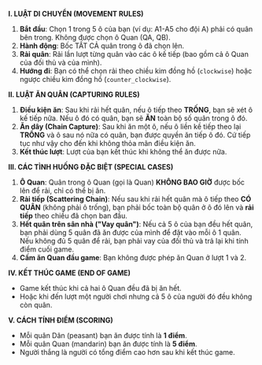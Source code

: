 **I. LUẬT DI CHUYỂN (MOVEMENT RULES)**
1.  **Bắt đầu**: Chọn 1 trong 5 ô của bạn (ví dụ: A1-A5 cho đội A) phải có quân bên trong. Không được chọn ô Quan (QA, QB).
2.  **Hành động**: Bốc TẤT CẢ quân trong ô đã chọn lên.
3.  **Rải quân**: Rải lần lượt từng quân vào các ô kế tiếp (bao gồm cả ô Quan của đối thủ và của mình).
4.  **Hướng đi**: Bạn có thể chọn rải theo chiều kim đồng hồ (`clockwise`) hoặc ngược chiều kim đồng hồ (`counter_clockwise`).

**II. LUẬT ĂN QUÂN (CAPTURING RULES)**
1.  **Điều kiện ăn**: Sau khi rải hết quân, nếu ô tiếp theo **TRỐNG**, bạn sẽ xét ô kế tiếp nữa. Nếu ô đó có quân, bạn sẽ **ĂN** toàn bộ số quân trong ô đó.
2.  **Ăn dây (Chain Capture)**: Sau khi ăn một ô, nếu ô liền kề tiếp theo lại **TRỐNG** và ô sau nó nữa có quân, bạn được quyền ăn tiếp ô đó. Cứ tiếp tục như vậy cho đến khi không thỏa mãn điều kiện ăn.
3.  **Kết thúc lượt**: Lượt của bạn kết thúc khi không thể ăn được nữa.

**III. CÁC TÌNH HUỐNG ĐẶC BIỆT (SPECIAL CASES)**
1.  **Ô Quan**: Quân trong ô Quan (gọi là Quan) **KHÔNG BAO GIỜ** được bốc lên để rải, chỉ có thể bị ăn.
2.  **Rải tiếp (Scattering Chain)**: Nếu sau khi rải hết quân mà ô tiếp theo **CÓ QUÂN** (không phải ô trống), bạn phải bốc toàn bộ quân ở ô đó lên và **rải tiếp** theo chiều đã chọn ban đầu.
3.  **Hết quân trên sân nhà ("Vay quân")**: Nếu cả 5 ô của bạn đều hết quân, bạn phải dùng 5 quân đã ăn được của mình để đặt vào mỗi ô 1 quân. Nếu không đủ 5 quân để rải, bạn phải vay của đối thủ và trả lại khi tính điểm cuối game.
4.  **Cấm ăn Quan đầu game**: Bạn không được phép ăn Quan ở lượt 1 và 2.

**IV. KẾT THÚC GAME (END OF GAME)**
- Game kết thúc khi cả hai ô Quan đều đã bị ăn hết.
- Hoặc khi đến lượt một người chơi nhưng cả 5 ô của người đó đều không còn quân.

**V. CÁCH TÍNH ĐIỂM (SCORING)**
- Mỗi quân Dân (peasant) bạn ăn được tính là **1 điểm**.
- Mỗi quân Quan (mandarin) bạn ăn được tính là **5 điểm**.
- Người thắng là người có tổng điểm cao hơn sau khi kết thúc game.